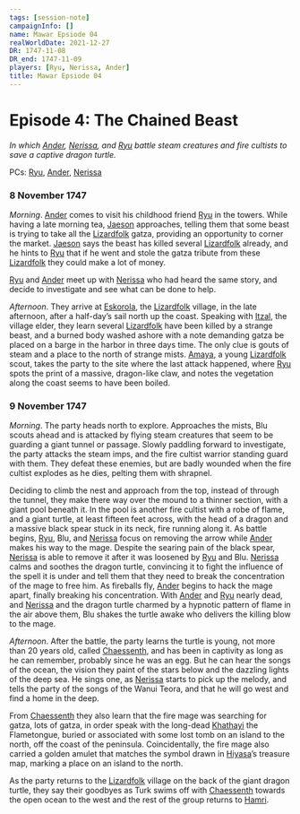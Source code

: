 ```yaml
---
tags: [session-note]
campaignInfo: []
name: Mawar Epsiode 04
realWorldDate: 2021-12-27
DR: 1747-11-08
DR_end: 1747-11-09
players: [Ryu, Nerissa, Ander]
title: Mawar Epsiode 04
---
```

# Episode 4: The Chained Beast
*In which [Ander](<../../../people/pcs/mawar/ander.md>), [Nerissa](<../../../people/pcs/mawar/nerissa.md>), and [Ryu](<../../../people/pcs/mawar/ryu.md>) battle steam creatures and fire cultists to save a captive dragon turtle.*

PCs: [Ryu](<../../../people/pcs/mawar/ryu.md>), [Ander](<../../../people/pcs/mawar/ander.md>), [Nerissa](<../../../people/pcs/mawar/nerissa.md>)

### 8 November 1747
*Morning*. [Ander](<../../../people/pcs/mawar/ander.md>) comes to visit his childhood friend [Ryu](<../../../people/pcs/mawar/ryu.md>) in the towers. While having a late morning tea, [Jaeson](<../../../people/mawarans/jaeson.md>) approaches, telling them that some beast is trying to take all the [Lizardfolk](<../../../species/lizardfolk.md>) gatza, providing an opportunity to corner the market. [Jaeson](<../../../people/mawarans/jaeson.md>) says the beast has killed several [Lizardfolk](<../../../species/lizardfolk.md>) already, and he hints to [Ryu](<../../../people/pcs/mawar/ryu.md>) that if he went and stole the gatza tribute from these [Lizardfolk](<../../../species/lizardfolk.md>) they could make a lot of money. 

[Ryu](<../../../people/pcs/mawar/ryu.md>) and [Ander](<../../../people/pcs/mawar/ander.md>) meet up with [Nerissa](<../../../people/pcs/mawar/nerissa.md>) who had heard the same story, and decide to investigate and see what can be done to help. 

*Afternoon*. They arrive at [Eskorola](<../../../gazetteer/northwest-coast/mawar-confederacy/eskorola.md>), the [Lizardfolk](<../../../species/lizardfolk.md>) village, in the late afternoon, after a half-day’s sail north up the coast. Speaking with [Itzal](<../../../people/lizardfolk/itzal.md>), the village elder, they learn several [Lizardfolk](<../../../species/lizardfolk.md>) have been killed by a strange beast, and a burned body washed ashore with a note demanding gatza be placed on a barge in the harbor in three days time. The only clue is gouts of steam and a place to the north of strange mists. [Amaya](<../../../people/lizardfolk/amaya.md>), a young [Lizardfolk](<../../../species/lizardfolk.md>) scout, takes the party to the site where the last attack happened, where [Ryu](<../../../people/pcs/mawar/ryu.md>) spots the print of a massive, dragon-like claw, and notes the vegetation along the coast seems to have been boiled. 

### 9 November 1747
*Morning*. The party heads north to explore. Approaches the mists, Blu scouts ahead and is attacked by flying steam creatures that seem to be guarding a giant tunnel or passage. Slowly paddling forward to investigate, the party attacks the steam imps, and the fire cultist warrior standing guard with them. They defeat these enemies, but are badly wounded when the fire cultist explodes as he dies, pelting them with shrapnel.

Deciding to climb the nest and approach from the top, instead of through the tunnel, they make there way over the mound to a thinner section, with a giant pool beneath it. In the pool is another fire cultist with a robe of flame, and a giant turtle, at least fifteen feet across, with the head of a dragon and a massive black spear stuck in its neck, fire running along it. As battle begins, [Ryu](<../../../people/pcs/mawar/ryu.md>), Blu, and [Nerissa](<../../../people/pcs/mawar/nerissa.md>) focus on removing the arrow while [Ander](<../../../people/pcs/mawar/ander.md>) makes his way to the mage. Despite the searing pain of the black spear, [Nerissa](<../../../people/pcs/mawar/nerissa.md>) is able to remove it after it was loosened by [Ryu](<../../../people/pcs/mawar/ryu.md>) and Blu. [Nerissa](<../../../people/pcs/mawar/nerissa.md>) calms and soothes the dragon turtle, convincing it to fight the influence of the spell it is under and tell them that they need to break the concentration of the mage to free him. As fireballs fly, [Ander](<../../../people/pcs/mawar/ander.md>) begins to hack the mage apart, finally breaking his concentration. With [Ander](<../../../people/pcs/mawar/ander.md>) and [Ryu](<../../../people/pcs/mawar/ryu.md>) nearly dead, and [Nerissa](<../../../people/pcs/mawar/nerissa.md>) and the dragon turtle charmed by a hypnotic pattern of flame in the air above them, Blu shakes the turtle awake who delivers the killing blow to the mage.

*Afternoon*. After the battle, the party learns the turtle is young, not more than 20 years old, called [Chaessenth](<../../../people/other-nonhumans/chaessenth.md>), and has been in captivity as long as he can remember, probably since he was an egg. But he can hear the songs of the ocean, the vision they paint of the stars below and the dazzling lights of the deep sea. He sings one, as [Nerissa](<../../../people/pcs/mawar/nerissa.md>) starts to pick up the melody, and tells the party of the songs of the Wanui Teora, and that he will go west and find a home in the deep. 

From [Chaessenth](<../../../people/other-nonhumans/chaessenth.md>) they also learn that the fire mage was searching for gatza, lots of gatza, in order speak with the long-dead [Khathayi](<../../../people/other-humans/khathayi.md>) the Flametongue, buried or associated with some lost tomb on an island to the north, off the coast of the peninsula. Coincidentally, the fire mage also carried a golden amulet that matches the symbol drawn in [Hiyasa](<../../../people/mawarans/hiyasa.md>)’s treasure map, marking a place on an island to the north. 

As the party returns to the [Lizardfolk](<../../../species/lizardfolk.md>) village on the back of the giant dragon turtle, they say their goodbyes as Turk swims off with [Chaessenth](<../../../people/other-nonhumans/chaessenth.md>) towards the open ocean to the west and the rest of the group returns to [Hamri](<../../../gazetteer/northwest-coast/mawar-confederacy/hamri.md>).